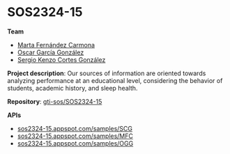 
# SOS2324-15

**Team**
  - [Marta Fernández Carmona](https://github.com/martaafdez07)
  - [Oscar García González](https://github.com/oscgargon2)
  - [Sergio Kenzo Cortes González](https://github.com/SergioKenz0)

**Project description**: Our sources of information are oriented towards analyzing performance at an educational level, considering the behavior of students, academic history, and sleep health.

**Repository**: [gti-sos/SOS2324-15](https://github.com/gti-sos/SOS2324-15)

**APIs**
  - [sos2324-15.appspot.com/samples/SCG](https://sos2324-15.appspot.com/samples/SCG)
  - [sos2324-15.appspot.com/samples/MFC](https://sos2324-15.appspot.com/samples/MFC)
  - [sos2324-15.appspot.com/samples/OGG](https://sos2324-15.appspot.com/samples/OGG)
